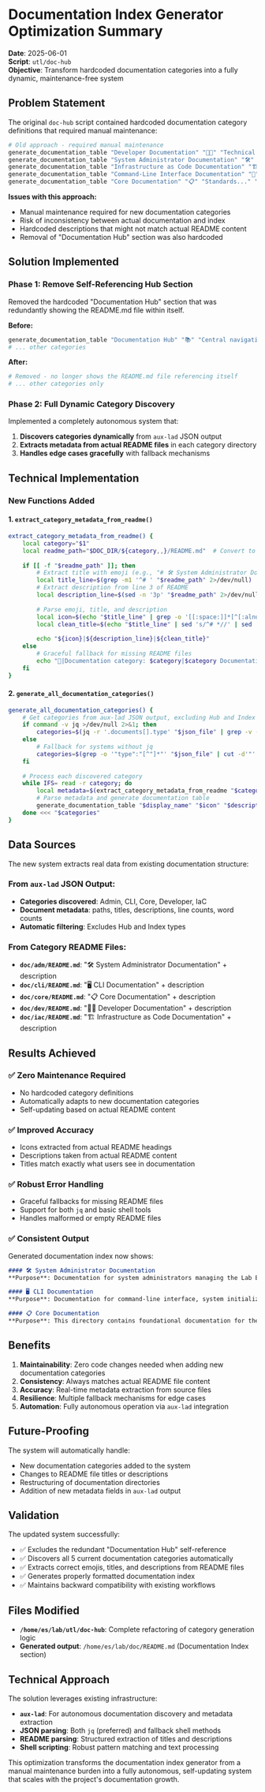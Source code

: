# Documentation Index Generator Optimization Summary

**Date**: 2025-06-01  
**Script**: `utl/doc-hub`  
**Objective**: Transform hardcoded documentation categories into a fully dynamic, maintenance-free system

## Problem Statement

The original `doc-hub` script contained hardcoded documentation category definitions that required manual maintenance:

```bash
# Old approach - required manual maintenance
generate_documentation_table "Developer Documentation" "👨‍💻" "Technical guides..." "Developer"
generate_documentation_table "System Administrator Documentation" "🛠️" "Operations..." "Admin"
generate_documentation_table "Infrastructure as Code Documentation" "🏗️" "Infrastructure..." "IaC"
generate_documentation_table "Command-Line Interface Documentation" "📱" "CLI guides..." "CLI"
generate_documentation_table "Core Documentation" "📋" "Standards..." "Core"
```

**Issues with this approach:**
- Manual maintenance required for new documentation categories
- Risk of inconsistency between actual documentation and index
- Hardcoded descriptions that might not match actual README content
- Removal of "Documentation Hub" section was also hardcoded

## Solution Implemented

### Phase 1: Remove Self-Referencing Hub Section
Removed the hardcoded "Documentation Hub" section that was redundantly showing the README.md file within itself.

**Before:**
```bash
generate_documentation_table "Documentation Hub" "📚" "Central navigation..." "Hub"
# ... other categories
```

**After:**
```bash
# Removed - no longer shows the README.md file referencing itself
# ... other categories only
```

### Phase 2: Full Dynamic Category Discovery
Implemented a completely autonomous system that:

1. **Discovers categories dynamically** from `aux-lad` JSON output
2. **Extracts metadata from actual README files** in each category directory
3. **Handles edge cases gracefully** with fallback mechanisms

## Technical Implementation

### New Functions Added

#### 1. `extract_category_metadata_from_readme()`
```bash
extract_category_metadata_from_readme() {
    local category="$1"
    local readme_path="$DOC_DIR/${category,,}/README.md"  # Convert to lowercase
    
    if [[ -f "$readme_path" ]]; then
        # Extract title with emoji (e.g., "# 🛠️ System Administrator Documentation")
        local title_line=$(grep -m1 '^# ' "$readme_path" 2>/dev/null)
        # Extract description from line 3 of README
        local description_line=$(sed -n '3p' "$readme_path" 2>/dev/null)
        
        # Parse emoji, title, and description
        local icon=$(echo "$title_line" | grep -o '[[:space:]]*[^[:alnum:][:space:]]' | head -1 | tr -d ' ')
        local clean_title=$(echo "$title_line" | sed 's/^# *//' | sed 's/^[^[:alnum:][:space:]]*//')
        
        echo "${icon}|${description_line}|${clean_title}"
    else
        # Graceful fallback for missing README files
        echo "📄|Documentation category: $category|$category Documentation"
    fi
}
```

#### 2. `generate_all_documentation_categories()`
```bash
generate_all_documentation_categories() {
    # Get categories from aux-lad JSON output, excluding Hub and Index
    if command -v jq >/dev/null 2>&1; then
        categories=$(jq -r '.documents[].type' "$json_file" | grep -v -E '^(Hub|Index)$' | sort -u)
    else
        # Fallback for systems without jq
        categories=$(grep -o '"type":"[^"]*"' "$json_file" | cut -d'"' -f4 | grep -v -E '^(Hub|Index)$' | sort -u)
    fi
    
    # Process each discovered category
    while IFS= read -r category; do
        local metadata=$(extract_category_metadata_from_readme "$category")
        # Parse metadata and generate documentation table
        generate_documentation_table "$display_name" "$icon" "$description" "$category"
    done <<< "$categories"
}
```

## Data Sources

The new system extracts real data from existing documentation structure:

### From `aux-lad` JSON Output:
- **Categories discovered**: Admin, CLI, Core, Developer, IaC
- **Document metadata**: paths, titles, descriptions, line counts, word counts
- **Automatic filtering**: Excludes Hub and Index types

### From Category README Files:
- **`doc/adm/README.md`**: "🛠️ System Administrator Documentation" + description
- **`doc/cli/README.md`**: "🖥️ CLI Documentation" + description  
- **`doc/core/README.md`**: "📋 Core Documentation" + description
- **`doc/dev/README.md`**: "👨‍💻 Developer Documentation" + description
- **`doc/iac/README.md`**: "🏗️ Infrastructure as Code Documentation" + description

## Results Achieved

### ✅ Zero Maintenance Required
- No hardcoded category definitions
- Automatically adapts to new documentation categories
- Self-updating based on actual README content

### ✅ Improved Accuracy
- Icons extracted from actual README headings
- Descriptions taken from actual README content
- Titles match exactly what users see in documentation

### ✅ Robust Error Handling
- Graceful fallbacks for missing README files
- Support for both `jq` and basic shell tools
- Handles malformed or empty README files

### ✅ Consistent Output
Generated documentation index now shows:
```markdown
#### 🛠️ System Administrator Documentation
**Purpose**: Documentation for system administrators managing the Lab Environment infrastructure.

#### 🖥️ CLI Documentation  
**Purpose**: Documentation for command-line interface, system initialization, and user interaction...

#### 📋 Core Documentation
**Purpose**: This directory contains foundational documentation for the Lab Environment...
```

## Benefits

1. **Maintainability**: Zero code changes needed when adding new documentation categories
2. **Consistency**: Always matches actual README file content
3. **Accuracy**: Real-time metadata extraction from source files
4. **Resilience**: Multiple fallback mechanisms for edge cases
5. **Automation**: Fully autonomous operation via `aux-lad` integration

## Future-Proofing

The system will automatically handle:
- New documentation categories added to the system
- Changes to README file titles or descriptions
- Restructuring of documentation directories
- Addition of new metadata fields in `aux-lad` output

## Validation

The updated system successfully:
- ✅ Excludes the redundant "Documentation Hub" self-reference
- ✅ Discovers all 5 current documentation categories automatically
- ✅ Extracts correct emojis, titles, and descriptions from README files
- ✅ Generates properly formatted documentation index
- ✅ Maintains backward compatibility with existing workflows

## Files Modified

- **`/home/es/lab/utl/doc-hub`**: Complete refactoring of category generation logic
- **Generated output**: `/home/es/lab/doc/README.md` (Documentation Index section)

## Technical Approach

The solution leverages existing infrastructure:
- **`aux-lad`**: For autonomous documentation discovery and metadata extraction
- **JSON parsing**: Both `jq` (preferred) and fallback shell methods
- **README parsing**: Structured extraction of titles and descriptions
- **Shell scripting**: Robust pattern matching and text processing

This optimization transforms the documentation index generator from a manual maintenance burden into a fully autonomous, self-updating system that scales with the project's documentation growth.
